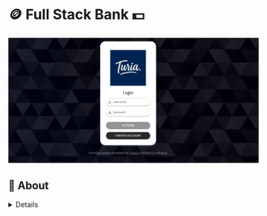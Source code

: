 # :coin: Full Stack Bank :dollar:

![Preview](./screenshots/login.png)

## :page_with_curl: About

<details>

Full stack digital wallet application developed in Next.js and Node.js with TypeScript and built with Docker.

<br />

## :hammer_and_wrench: Stacks

- TypeScript
- React.js
- Next.js
- Sass
- Cypress
- Testing Library
- Node.js
- Express.js
- Sequelize.js
- PortgreSQL
- Swagger UI
- Mocha.js
- Chai.js
- Sinon.js
- Docker
- Docker Compose

## :hammer_and_wrench: Installation and execution

<details>

To run this application you need to have **Git**, **Docker**, **Node** and **Docker Compose** installed on your computer. Docker Compose needs to be version **2.5.0** or higher and Node version **16**.

In addition, to run the step-by-step commands below, your operating system must also have a **Bash terminal** installed. If you are using **Linux** or **macOS**, Bash is already installed by default. However, if your system is **Windows**, you may need to do [separate installation](https://www.lifewire.com/install-bash-on-windows-10-4101773).

### 1. In the project root directory, run the command below in the terminal to install the dependencies

```sh
npm install
```

### 2. Start the application containers

```sh
npm run compose:up
```

By running the command above, three containers will be started:

- ng_frontend - mapped on the port 3000
- ng_backend - mapped on the port 3001
- ng_db - mapped on the port 3002

They are the front-end, back-end and the database, respectively. After the containers starts, you can enter the <http://localhost:3000> address in your browser to see the application running.

For Loggin in use

Username : kavin
password: admin123

username:xuxameneguel
password:Xuxuxu_xaxaxa_123

To stop the containers, run the command below:

```sh
npm run compose:down
```

<br />
</details>

## :books: API Documentation

<details>

With the application running, access the <http://localhost:3001/docs> address in your browser to see the API documentation implemented with Swagger UI.
<br />

</details>

![API documentation/Documentação da API](./screenshots/api-docs.png)

## :test_tube: Tests

### Integration

<details>

implement backend integration tests with 100% coverage. To check their result, run the command below in the project root directory:

```sh
npm run test: integration
```

**Note:** to run the integration tests, it is not necessary for the application to be running, as the interaction with the database is mocked and the tests start an instance of the API before being started.
<br />

</details>

![Cobertura dos testes de integração](./screenshots/integration-coverage.png)

### E2E (End-to-End)

<details>

implement some E2E tests with the Cypress framework in conjunction with the Testing Library to use semantic selectors. **Applications must be running** before running E2E tests.

To open Cypress in the browser, run the command in the project root directory:

```sh
npm run test:e2e:open
```

A window will open with the list of specs, just click one of them to start the tests.

If you prefer, it is also possible to run the E2E tests without the graphical interface by using the command below:

```sh
npm run test:e2e
```

<br />
</details>

![Cypress](./screenshots/cypress.png)

### Run all tests

<details>

Run the command below in the project root directory tp run all integration and E2E tests in sequence in your terminal:

```sh
npm run test
```

**Note:** this command runs the E2E tests without the graphic interface.
<br />

</details>
